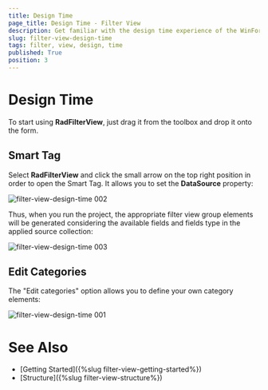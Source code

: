 ```yaml
---
title: Design Time
page_title: Design Time - Filter View
description: Get familiar with the design time experience of the WinForms FilterView control.  
slug: filter-view-design-time
tags: filter, view, design, time
published: True
position: 3  
---
```


# Design Time

To start using **RadFilterView**, just drag it from the toolbox and drop it onto the form.
 
## Smart Tag 

Select **RadFilterView** and click the small arrow on the top right position in order to open the Smart Tag. It allows you to set the **DataSource** property:

![filter-view-design-time 002](images/filter-view-design-time002.png)

Thus, when you run the project, the appropriate filter view group elements will be generated considering the available fields and fields type in the applied source collection:

![filter-view-design-time 003](images/filter-view-design-time003.png)

## Edit Categories

The "Edit categories" option allows you to define your own category elements:

![filter-view-design-time 001](images/filter-view-design-time001.png)

 
# See Also

* [Getting Started]({%slug filter-view-getting-started%})
* [Structure]({%slug filter-view-structure%})
 
        
